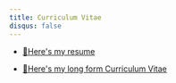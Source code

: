 ```yaml
---
title: Curriculum Vitae
disqus: false
---
```


   - [📠Here's my resume](https://rkpblog.tech/cv.pdf)

   - [🧾Here's my long form Curriculum Vitae](https://drive.google.com/file/d/1lRLYUBquMmihU7_QP115nudGhwaoyjUE/view?usp=sharing)
